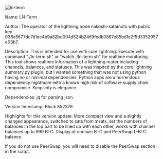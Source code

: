 ![ln-term](https://github.com/user-attachments/assets/ee7fda8a-1561-4cf2-91f8-0e2cb973f6a6)

Name: LN-Term

Author: The operator of the lightning node nakoshi-satamoto with public key 038e5677dc7d1ec4e9a82bd004d524b2469fedb0867e85bd1e2f5d3352957e03b7.

Description: This is intended for use with core lightning. Execute with command "./ln-term.sh" or "watch ./ln-term.sh" for realtime monitoring. This tool shows realtime information of a lightning router including channels, balances, and statuses. This was inspired by the core lightning summary.py plugin, but I wanted something that was not using python having no or minimal dependencies. Python apps are a horrendous dependency nightmare with a known high risk of software supply chain compromise. Simplicity is elegance.

Dependencies: jq for parsing json.

Version timestamp: Block 852379

Highlights for this version update: More compact view and a slightly changed appearance, switched to sats from msats, set the numbers of balances in the top part to be lined up with each other, works with channel balances up to 999 BTC. Display of onchain BTC and PeerSwap L-BTC balance.

If you do not use PeerSwap, you will need to disable the PeerSwap section in the script.

